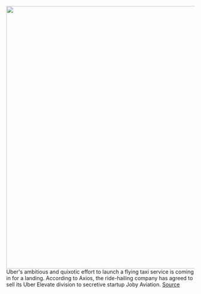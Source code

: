 <img src='https://cdn.vox-cdn.com/thumbor/T5VgxySBzNYgm5710AIWfnHSKzE=/0x0:1920x1080/1200x800/filters:focal(807x387:1113x693)/cdn.vox-cdn.com/uploads/chorus_image/image/68409897/ECRM003_hero_shot__1___1_.0.jpg' width='700px' /><br/>
Uber's ambitious and quixotic effort to launch a flying taxi service is coming in for a landing. According to Axios, the ride-hailing company has agreed to sell its Uber Elevate division to secretive startup Joby Aviation.
<a href='https://www.theverge.com/2020/12/2/22086597/uber-sells-flying-taxi-elevate-joby-aviation'> Source <a/>